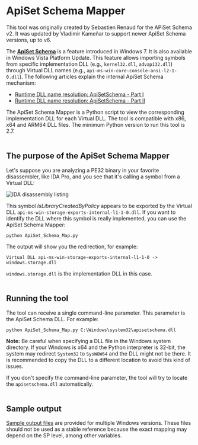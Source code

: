 # ApiSet Schema Mapper

This tool was originally created by Sebastien Renaud for the APiSet Schema v2. It was updated by Vladimir Kameñar to support newer ApiSet Schema versions, up to v6.  

The [**ApiSet Schema**](https://learn.microsoft.com/en-us/windows/win32/apiindex/windows-apisets) is a feature introduced in Windows 7.
It is also available in Windows Vista Platform Update. This feature allows importing symbols from specific implementation DLL (e.g., ```kernel32.dll```, ```advapi32.dll```)
through Virtual DLL names (e.g., ```api-ms-win-core-console-ansi-l2-1-0.dll```). The following articles explain the internal ApiSet Schema mechanism:  
* [Runtime DLL name resolution: ApiSetSchema - Part I](https://blog.quarkslab.com/runtime-dll-name-resolution-apisetschema-part-i.html)
* [Runtime DLL name resolution: ApiSetSchema - Part II](https://blog.quarkslab.com/runtime-dll-name-resolution-apisetschema-part-ii.html)

The ApiSet Schema Mapper is a Python script to view the corresponding implementation DLL for each Virtual DLL. The tool is compatible with x86, x64 and ARM64
DLL files. The minimum Python version to run this tool is 2.7.  
<br>

## The purpose of the ApiSet Schema Mapper

Let's suppose you are analyzing a PE32 binary in your favorite disassembler, like IDA Pro, and you see that it's calling a symbol from a Virtual DLL:

![IDA disassembly listing](https://github.com/user-attachments/assets/b4d15f45-da38-4284-9de9-d249a8f089ba)

This symbol *IsLibraryCreatedByPolicy* appears to be exported by the Virtual DLL ```api-ms-win-storage-exports-internal-l1-1-0.dll```. If you want to identify
the DLL where this symbol is really implemented, you can use the ApiSet Schema Mapper:  

```python ApiSet_Schema_Map.py```

The output will show you the redirection, for example:  

```Virtual DLL api-ms-win-storage-exports-internal-l1-1-0 -> windows.storage.dll```

```windows.storage.dll``` is the implementation DLL in this case.  
<br>

## Running the tool

The tool can receive a single command-line parameter. This parameter is the ApiSet Schema DLL. For example:  

```python ApiSet_Schema_Map.py C:\Windows\system32\apisetschema.dll```

**Note:** Be careful when specifying a DLL file in the Windows system directory. If your Windows is x64 and the Python interpreter is 32-bit,
the system may redirect ```System32``` to ```SysWOW64``` and the DLL might not be there. It is recommended to copy the DLL to a different location to
avoid this kind of issues.  

If you don't specify the command-line parameter, the tool will try to locate the ```apisetschema.dll``` automatically.  
<br>

## Sample output

[Sample output files](sample_output) are provided for multiple Windows versions. These files should not be used as a stable reference because
the exact mapping may depend on the SP level, among other variables.  
